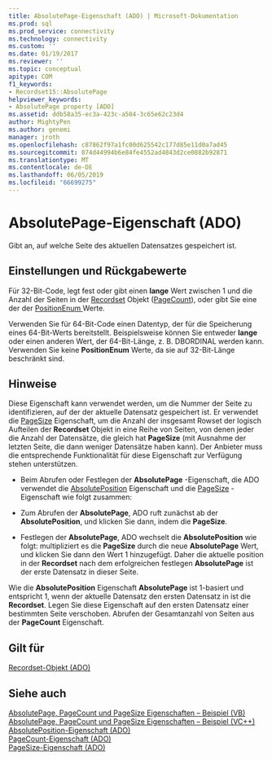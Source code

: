 ```yaml
---
title: AbsolutePage-Eigenschaft (ADO) | Microsoft-Dokumentation
ms.prod: sql
ms.prod_service: connectivity
ms.technology: connectivity
ms.custom: ''
ms.date: 01/19/2017
ms.reviewer: ''
ms.topic: conceptual
apitype: COM
f1_keywords:
- Recordset15::AbsolutePage
helpviewer_keywords:
- AbsolutePage property [ADO]
ms.assetid: ddb58a35-ec3a-423c-a504-3c65e62c23d4
author: MightyPen
ms.author: genemi
manager: jroth
ms.openlocfilehash: c87862f97a1fc00d625542c177d85e11d0a7ad45
ms.sourcegitcommit: 074d44994b6e84fe4552ad4843d2ce0882b92871
ms.translationtype: MT
ms.contentlocale: de-DE
ms.lasthandoff: 06/05/2019
ms.locfileid: "66699275"
---
```

# <a name="absolutepage-property-ado"></a>AbsolutePage-Eigenschaft (ADO)
Gibt an, auf welche Seite des aktuellen Datensatzes gespeichert ist.  
  
## <a name="settings-and-return-values"></a>Einstellungen und Rückgabewerte  
 Für 32-Bit-Code, legt fest oder gibt einen **lange** Wert zwischen 1 und die Anzahl der Seiten in der [Recordset](../../../ado/reference/ado-api/recordset-object-ado.md) Objekt ([PageCount](../../../ado/reference/ado-api/pagecount-property-ado.md)), oder gibt Sie eine der der [PositionEnum ](../../../ado/reference/ado-api/positionenum.md) Werte.  
  
 Verwenden Sie für 64-Bit-Code einen Datentyp, der für die Speicherung eines 64-Bit-Werts bereitstellt. Beispielsweise können Sie entweder **lange** oder einen anderen Wert, der 64-Bit-Länge, z. B. DBORDINAL werden kann. Verwenden Sie keine **PositionEnum** Werte, da sie auf 32-Bit-Länge beschränkt sind.  
  
## <a name="remarks"></a>Hinweise  
 Diese Eigenschaft kann verwendet werden, um die Nummer der Seite zu identifizieren, auf der der aktuelle Datensatz gespeichert ist. Er verwendet die [PageSize](../../../ado/reference/ado-api/pagesize-property-ado.md) Eigenschaft, um die Anzahl der insgesamt Rowset der logisch Aufteilen der **Recordset** Objekt in eine Reihe von Seiten, von denen jeder die Anzahl der Datensätze, die gleich hat **PageSize** (mit Ausnahme der letzten Seite, die dann weniger Datensätze haben kann). Der Anbieter muss die entsprechende Funktionalität für diese Eigenschaft zur Verfügung stehen unterstützen.  
  
-   Beim Abrufen oder Festlegen der **AbsolutePage** -Eigenschaft, die ADO verwendet die [AbsolutePosition](../../../ado/reference/ado-api/absoluteposition-property-ado.md) Eigenschaft und die [PageSize](../../../ado/reference/ado-api/pagesize-property-ado.md) -Eigenschaft wie folgt zusammen:  
  
-   Zum Abrufen der **AbsolutePage**, ADO ruft zunächst ab der **AbsolutePosition**, und klicken Sie dann, indem die **PageSize**.  
  
-   Festlegen der **AbsolutePage**, ADO wechselt die **AbsolutePosition** wie folgt: multipliziert es die **PageSize** durch die neue **AbsolutePage** Wert, und klicken Sie dann den Wert 1 hinzugefügt. Daher die aktuelle position in der **Recordset** nach dem erfolgreichen festlegen **AbsolutePage** ist der erste Datensatz in dieser Seite.  
  
 Wie die **AbsolutePosition** Eigenschaft **AbsolutePage** ist 1-basiert und entspricht 1, wenn der aktuelle Datensatz den ersten Datensatz in ist die **Recordset**. Legen Sie diese Eigenschaft auf den ersten Datensatz einer bestimmten Seite verschoben. Abrufen der Gesamtanzahl von Seiten aus der **PageCount** Eigenschaft.  
  
## <a name="applies-to"></a>Gilt für  
 [Recordset-Objekt (ADO)](../../../ado/reference/ado-api/recordset-object-ado.md)  
  
## <a name="see-also"></a>Siehe auch  
 [AbsolutePage, PageCount und PageSize Eigenschaften – Beispiel (VB)](../../../ado/reference/ado-api/absolutepage-pagecount-and-pagesize-properties-example-vb.md)   
 [AbsolutePage, PageCount und PageSize Eigenschaften – Beispiel (VC++)](../../../ado/reference/ado-api/absolutepage-pagecount-and-pagesize-properties-example-vc.md)   
 [AbsolutePosition-Eigenschaft (ADO)](../../../ado/reference/ado-api/absoluteposition-property-ado.md)   
 [PageCount-Eigenschaft (ADO)](../../../ado/reference/ado-api/pagecount-property-ado.md)   
 [PageSize-Eigenschaft (ADO)](../../../ado/reference/ado-api/pagesize-property-ado.md)
